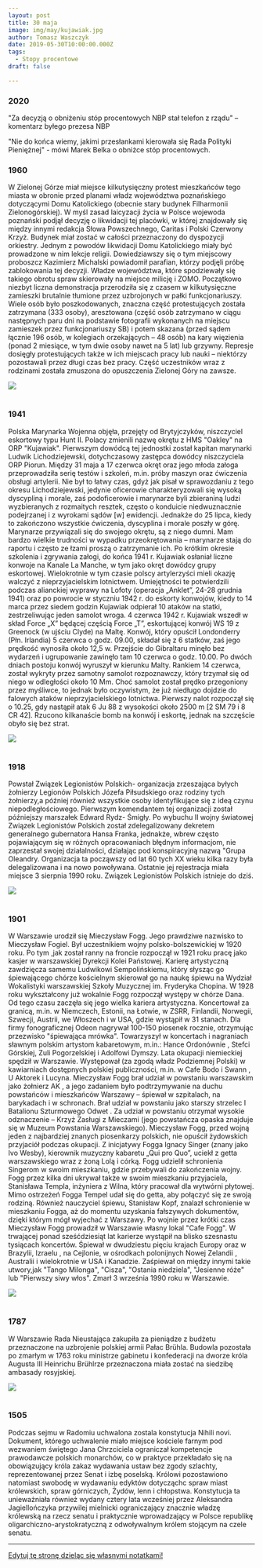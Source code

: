 ```yaml
---
layout: post
title: 30 maja
image: img/may/kujawiak.jpg
author: Tomasz Waszczyk
date: 2019-05-30T10:00:00.000Z
tags:
  - Stopy procentowe
draft: false

---
```


### 2020

"Za decyzją o obniżeniu stóp procentowych NBP stał telefon z rządu" – komentarz byłego prezesa NBP

"Nie do końca wiemy, jakimi przesłankami kierowała się Rada Polityki Pieniężnej" - mówi Marek Belka o obniżce stóp procentowych.

### 1960

W Zielonej Górze miał miejsce kilkutysięczny protest mieszkańców tego miasta w obronie przed planami władz województwa poznańskiego dotyczącymi Domu Katolickiego (obecnie stary budynek Filharmonii Zielonogórskiej).
W myśl zasad laicyzacji życia w Polsce wojewoda poznański podjął decyzję o likwidacji tej placówki, w której znajdowały się między innymi redakcja Słowa Powszechnego, Caritas i Polski Czerwony Krzyż. Budynek miał zostać w całości przeznaczony do dyspozycji orkiestry. Jednym z powodów likwidacji Domu Katolickiego miały być prowadzone w nim lekcje religii.
Dowiedziawszy się o tym miejscowy proboszcz Kazimierz Michalski powiadomił parafian, którzy podjęli próbę zablokowania tej decyzji. Władze województwa, które spodziewały się takiego obrotu spraw skierowały na miejsce milicję i ZOMO. Początkowo niezbyt liczna demonstracja przerodziła się z czasem w kilkutysięczne zamieszki brutalnie tłumione przez uzbrojonych w pałki funkcjonariuszy.
Wiele osób było poszkodowanych, znaczna część protestujących została zatrzymana (333 osoby), aresztowana (część osób zatrzymano w ciągu następnych paru dni na podstawie fotografii wykonanych na miejscu zamieszek przez funkcjonariuszy SB) i potem skazana (przed sądem łącznie 196 osób, w kolegiach orzekających – 48 osób) na kary więzienia (ponad 2 miesiące, w tym dwie osoby nawet na 5 lat) lub grzywny. Represje dosięgły protestujących także w ich miejscach pracy lub nauki – niektórzy pozostawali przez długi czas bez pracy. Część uczestników wraz z rodzinami została zmuszona do opuszczenia Zielonej Góry na zawsze.

<img src="./img/may/domkatolicki.jpg"><br><br>

### 1941

Polska Marynarka Wojenna objęła, przejęty od Brytyjczyków, niszczyciel eskortowy typu Hunt II. Polacy zmienili nazwę okrętu z HMS "Oakley" na ORP "Kujawiak".
Pierwszym dowódcą tej jednostki został kapitan marynarki Ludwik Lichodziejewski, dotychczasowy zastępca dowódcy niszczyciela ORP Piorun. Między 31 maja a 17 czerwca okręt oraz jego młoda załoga przeprowadziła serię testów i szkoleń, m.in. próby maszyn oraz ćwiczenia obsługi artylerii. Nie był to łatwy czas, gdyż jak pisał w sprawozdaniu z tego okresu Lichodziejewski, jedynie oficerowie
charakteryzowali się wysoką dyscypliną i
morale, zaś podoficerowie i marynarze byli
zbieraniną ludzi wyzbieranych z rozmaitych
resztek, często o konduicie niedwuznacznie
podejrzanej i z wyrokami sądów [w] ewidencji.
Jednakże do 25 lipca, kiedy to zakończono
wszystkie ćwiczenia, dyscyplina i morale
poszły w górę. Marynarze przywiązali się do
swojego okrętu, są z niego dumni. Mam
bardzo wielkie trudności w wypadku
przeokrętowania – marynarze stają do raportu
i często ze łzami proszą o zatrzymanie ich.
Po krótkim okresie szkolenia i zgrywania
załogi, do końca 1941 r. Kujawiak osłaniał
liczne konwoje na Kanale La Manche, w tym
jako okręt dowódcy grupy eskortowej.
Wielokrotnie w tym czasie polscy artylerzyści
mieli okazję walczyć z nieprzyjacielskim
lotnictwem. Umiejętności te potwierdzili
podczas alianckiej wyprawy na Lofoty
(operacja „Anklet”, 24-28 grudnia 1941) oraz
po powrocie w styczniu 1942 r. do eskorty
konwojów, kiedy to 14 marca przez siedem
godzin Kujawiak odpierał 10 ataków na statki,
zestrzeliwując jeden samolot wroga.
4 czerwca 1942 r. Kujawiak wszedł w skład
Force „X” będącej częścią Force „T”,
eskortującej konwój WS 19 z Greenock (w
ujściu Clyde) na Maltę. Konwój, który opuścił
Londonderry (Płn. Irlandia) 5 czerwca o godz.
09.00, składał się z 6 statków, zaś jego
prędkość wynosiła około 12,5 w. Przejście do Gibraltaru minęło bez wydarzeń i ugrupowanie zawinęło tam 10 czerwca o godz. 10.00. Po dwóch dniach postoju konwój wyruszył w
kierunku Malty. Rankiem 14 czerwca, został wykryty przez samotny samolot rozpoznawczy, który trzymał się od niego w odległości około 10 Mm. Choć samolot został prędko przegoniony przez myśliwce, to jednak było oczywistym, że już niedługo dojdzie do
falowych ataków nieprzyjacielskiego lotnictwa.
Pierwszy nalot rozpoczął się o 10.25, gdy nastąpił atak 6 Ju 88 z wysokości około 2500 m [2 SM 79 i 8 CR 42]. Rzucono kilkanaście bomb na konwój i eskortę, jednak na szczęście obyło się bez strat.

<img src="./img/may/kujawiak.jpg"><br><br>

### 1918

Powstał Związek Legionistów Polskich- organizacja zrzeszająca byłych żołnierzy Legionów Polskich Józefa Piłsudskiego oraz rodziny tych żołnierzy,a później również wszystkie osoby identyfikujące się z ideą czynu niepodległościowego.
Pierwszym komendantem tej organizacji został późniejszy marszałek Edward Rydz- Śmigły.
Po wybuchu II wojny światowej Związek
Legionistów Polskich został
zdelegalizowany dekretem generalnego
gubernatora Hansa Franka, jednakże, wbrew
często pojawiającym się w różnych
opracowaniach błędnym informacjom, nie
zaprzestał swojej działalności, działając
pod konspiracyjną nazwą "Grupa Oleandry.
Organizacja ta począwszy od lat 60 tych XX wieku kilka razy była delegalizowana i na nowo powoływana. Ostatnie jej rejestracja miała miejsce 3 sierpnia 1990 roku.
Związek Legionistów Polskich istnieje do dziś.

<img src="./img/may/zlp.jpg"><br><br>

### 1901

W Warszawie urodził się Mieczysław Fogg. Jego prawdziwe nazwisko to Mieczysław Fogiel.
Był uczestnikiem wojny polsko-bolszewickiej w 1920 roku. Po tym ,jak został ranny na froncie rozpoczął w 1921 roku pracę jako kasjer w warszawskiej Dyrekcji Kolei Państowej.
Karierę artystyczną zawdzięcza samemu Ludwikowi Sempolińskiemu, który słysząc go śpiewającego chórze kościelnym skierował go na naukę śpiewu na Wydział Wokalistyki warszawskiej Szkoły Muzycznej im. Fryderyka Chopina.
W 1928 roku wykształcony już wokalnie Fogg rozpoczął występy w chórze Dana. Od tego czasu zaczęła się jego wielka kariera artystyczna.
Koncertował za granicą, m.in. w Niemczech, Estonii, na Łotwie, w ZSRR, Finlandii, Norwegii, Szwecji, Austrii, we Włoszech i w
USA, gdzie wystąpił w 31 stanach. Dla
firmy fonograficznej Odeon nagrywał
100-150 piosenek rocznie, otrzymując
przezwisko "śpiewająca mrówka".
Towarzyszył w koncertach i nagraniach
sławnym polskim artystom kabaretowym,
m.in.: Hance Ordonównie , Stefci Górskiej, Zuli Pogorzelskiej i Adolfowi Dymszy.
Lata okupacji niemieckiej spędził w
Warszawie. Występował (za zgodą władz
Podziemnej Polski) w kawiarniach
dostępnych polskiej publiczności, m.in. w
Cafe Bodo i Swann , U Aktorek i Lucyna.
Mieczysław Fogg brał udział w powstaniu
warszawskim jako żołnierz AK , a jego
zadaniem było podtrzymywanie na duchu
powstańców i mieszkańców Warszawy –
śpiewał w szpitalach, na barykadach i w
schronach. Brał udział w powstaniu jako
starszy strzelec I Batalionu Szturmowego
Odwet . Za udział w powstaniu otrzymał
wysokie odznaczenie – Krzyż Zasługi z
Mieczami (jego powstańcza opaska
znajduje się w Muzeum Powstania
Warszawskiego). Mieczysław Fogg, przed
wojną jeden z najbardziej znanych
piosenkarzy polskich, nie opuścił
żydowskich przyjaciół podczas okupacji. Z
inicjatywy Fogga Ignacy Singer (znany jako
Ivo Wesby), kierownik muzyczny kabaretu
„Qui pro Quo”, uciekł z getta
warszawskiego wraz z żoną Lolą i córką.
Fogg udzielił schronienia Singerom w
swoim mieszkaniu, gdzie przebywali do
zakończenia wojny. Fogg przez kilka dni
ukrywał także w swoim mieszkaniu
przyjaciela, Stanisława Templa, inżyniera z
Wilna, który pracował dla wytwórni
płytowej. Mimo ostrzeżeń Fogga Tempel
udał się do getta, aby połączyć się ze swoją
rodziną.
Również nauczyciel śpiewu, Stanisław Kopf,
znalazł schronienie w mieszkaniu Fogga, aż
do momentu uzyskania fałszywych
dokumentów, dzięki którym mógł wyjechać
z Warszawy.
Po wojnie przez krótki czas Mieczysław Fogg prowadził w Warszawie własny lokal "Cafe Fogg".
W trwającej ponad sześćdziesiąt lat
karierze wystąpił na blisko szesnastu
tysiącach koncertów. Śpiewał w dwudziestu
pięciu krajach Europy oraz w Brazylii,
Izraelu , na Cejlonie, w ośrodkach
polonijnych Nowej Zelandii , Australii i
wielokrotnie w USA i Kanadzie.
Zaśpiewał on między innymi takie utwory,jak "Tango Milonga", "Cisza", "Ostania niedziela", "Jesienne róże" lub "Pierwszy siwy włos".
Zmarł 3 września 1990 roku w Warszawie.

<img src="./img/may/fogiel.jpg"><br><br>

### 1787

W Warszawie Rada Nieustająca zakupiła za pieniądze z budżetu przeznaczone na uzbrojenie polskiej armii Pałac Brühla. Budowla pozostała po zmarłym w 1763 roku ministrze gabinetu i konfederacji na dworze króla Augusta III Heinrichu Brühlrze przeznaczona miała zostać na siedzibę ambasady rosyjskiej.

<img src="./img/may/palacbruhla.jpg"><br><br>

### 1505

Podczas sejmu w Radomiu uchwalona zostala konstytucja Nihili novi. Dokument, którego uchwalenie miało miejsce kościele farnym pod wezwaniem świętego Jana Chrzciciela ograniczał kompetencje prawodawcze polskich monarchów, co w praktyce przekładało się na obowiązujący króla zakaz wydawania ustaw bez zgody szlachty, reprezentowanej przez Senat i izbę poselską. Królowi pozostawiono natomiast swobodę w wydawaniu edyktów dotycząchc spraw miast królewskich, spraw górniczych, Żydów, lenn i chłopstwa. Konstytucja ta unieważniała również wydany cztery lata wcześniej przez Aleksandra Jagiellończyka przywilej mielnicki ograniczający znacznie władzę królewską na rzecz senatu i praktycznie wprowadzający w Polsce republikę oligarchiczno-arystokratyczną z odwoływalnym królem stojącym na czele senatu.

---

<a href="https://github.com/TomaszWaszczyk/historia.waszczyk.com/edit/master/src/content/may-30.md" target="_blank">Edytuj tę stronę dzieląc się własnymi notatkami!</a>

